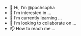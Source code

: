 - 👋 Hi, I’m @pochsopha
- 👀 I’m interested in ...
- 🌱 I’m currently learning ...
- 💞️ I’m looking to collaborate on ...
- 📫 How to reach me ...

<!---
pochsopha/pochsopha is a ✨ special ✨ repository because its `README.md` (this file) appears on your GitHub profile.
You can click the Preview link to take a look at your changes.
--->
